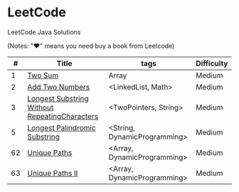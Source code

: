 LeetCode
========

LeetCode Java Solutions

(Notes: "&hearts;" means you need buy a book from Leetcode)

| # | Title | tags | Difficulty |
|---| ----- | -------- | ---------- |
|1|[Two Sum](https://oj.leetcode.com/problems/two-sum/)|Array|Medium|
|2|[Add Two Numbers](https://oj.leetcode.com/problems/add-two-numbers/)|<LinkedList, Math>|Medium|
|3|[Longest Substring Without RepeatingCharacters](https://oj.leetcode.com/problems/longest-substring-without-repeating-characters/)|<TwoPointers, String>|Medium|
|5|[Longest Palindromic Substring](https://oj.leetcode.com/problems/longest-palindromic-substring/)|<String, DynamicProgramming>|Medium|
|62|[Unique Paths](https://oj.leetcode.com/problems/unique-paths/)|<Array, DynamicProgramming>|Medium|
|63|[Unique Paths II](https://oj.leetcode.com/problems/unique-paths-ii/)|<Array, DynamicProgramming>|Medium|
